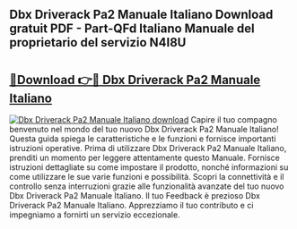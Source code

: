 ## Dbx Driverack Pa2 Manuale Italiano Download gratuit PDF - Part-QFd Italiano Manuale del proprietario del servizio N4I8U

# <h2><a href="http://df9o5z.blite.top/?on=Dbx+Driverack+Pa2+Manuale+Italiano">🔗Download 👉🔴 Dbx Driverack Pa2 Manuale Italiano</a></h2>

[![Dbx Driverack Pa2 Manuale Italiano download](https://i.imgur.com/lujVjoI.png)](http://df9o5z.blite.top/?on=Dbx+Driverack+Pa2+Manuale+Italiano)
Capire il tuo compagno benvenuto nel mondo del tuo nuovo Dbx Driverack Pa2 Manuale Italiano! Questa guida spiega le caratteristiche e le funzioni e fornisce importanti istruzioni operative. Prima di utilizzare Dbx Driverack Pa2 Manuale Italiano, prenditi un momento per leggere attentamente questo Manuale. Fornisce istruzioni dettagliate su come impostare il prodotto, nonché informazioni su come utilizzare le sue varie funzioni e possibilità. Scopri la connettività e il controllo senza interruzioni grazie alle funzionalità avanzate del tuo nuovo Dbx Driverack Pa2 Manuale Italiano. Il tuo Feedback è prezioso Dbx Driverack Pa2 Manuale Italiano. Apprezziamo il tuo contributo e ci impegniamo a fornirti un servizio eccezionale.
